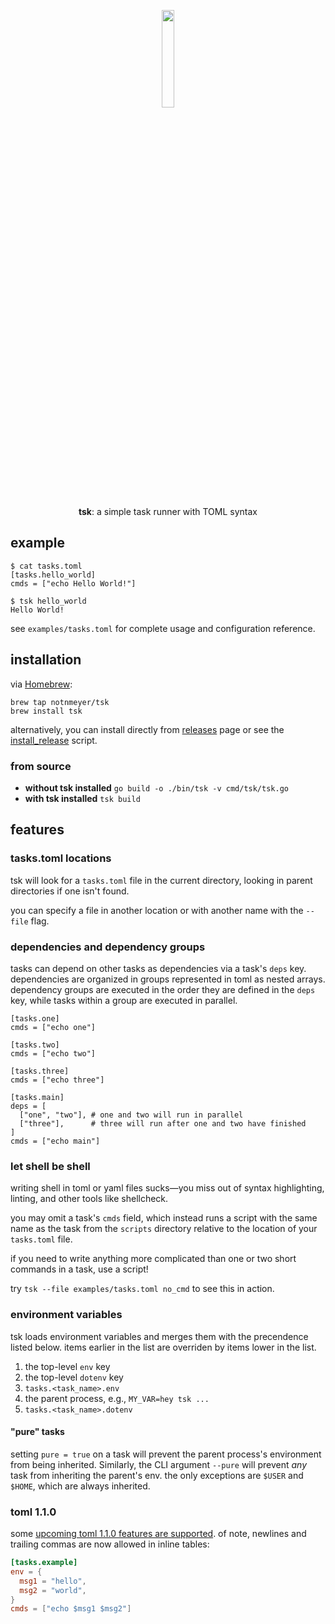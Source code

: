 <p align="center">
  <img src="https://github.com/notnmeyer/tsk/assets/672246/bb8c8c55-756a-4eb0-be9f-9697267bb012" width="20%" />
  <p align="center"><b>tsk</b>: a simple task runner with TOML syntax</p>
</p>

## example

```
$ cat tasks.toml
[tasks.hello_world]
cmds = ["echo Hello World!"]

$ tsk hello_world
Hello World!
```

see `examples/tasks.toml` for complete usage and configuration reference.

## installation

via [Homebrew](https://brew.sh):

```
brew tap notnmeyer/tsk
brew install tsk
```

alternatively, you can install directly from [releases](https://github.com/notnmeyer/tsk/releases) page or see the [install_release](./scripts/install_release.sh) script.

### from source

- **without tsk installed** `go build -o ./bin/tsk -v cmd/tsk/tsk.go`
- **with tsk installed** `tsk build`

## features

### tasks.toml locations

tsk will look for a `tasks.toml` file in the current directory, looking in parent directories if one isn't found.

you can specify a file in another location or with another name with the `--file` flag.

### dependencies and dependency groups

tasks can depend on other tasks as dependencies via a task's `deps` key. dependencies are organized in groups represented in toml as nested arrays. dependency groups are executed in the order they are defined in the `deps` key, while tasks within a group are executed in parallel.

```
[tasks.one]
cmds = ["echo one"]

[tasks.two]
cmds = ["echo two"]

[tasks.three]
cmds = ["echo three"]

[tasks.main]
deps = [
  ["one", "two"], # one and two will run in parallel
  ["three"],      # three will run after one and two have finished
]
cmds = ["echo main"]
```

### let shell be shell

writing shell in toml or yaml files sucks—you miss out of syntax highlighting, linting, and other tools like shellcheck.

you may omit a task's `cmds` field, which instead runs a script with the same name as the task from the `scripts` directory relative to the location of your `tasks.toml` file.

if you need to write anything more complicated than one or two short commands in a task, use a script!

try `tsk --file examples/tasks.toml no_cmd` to see this in action.

### environment variables

tsk loads environment variables and merges them with the precendence listed below. items earlier in the list are overriden by items lower in the list.

1. the top-level `env` key
1. the top-level `dotenv` key
1. `tasks.<task_name>.env`
1. the parent process, e.g., `MY_VAR=hey tsk ...`
1. `tasks.<task_name>.dotenv`

#### "pure" tasks

setting `pure = true` on a task will prevent the parent process's environment from being inherited. Similarly, the CLI argument `--pure` will prevent _any_ task from inheriting the parent's env. the only exceptions are `$USER` and `$HOME`, which are always inherited.

### toml 1.1.0

some [upcoming toml 1.1.0 features are supported](https://github.com/toml-lang/toml/blob/main/CHANGELOG.md#unreleased). of note, newlines and trailing commas are now allowed in inline tables:

```toml
[tasks.example]
env = {
  msg1 = "hello",
  msg2 = "world",
}
cmds = ["echo $msg1 $msg2"]
```
